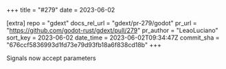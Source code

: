 +++
title = "#279"
date = 2023-06-02

[extra]
repo = "gdext"
docs_rel_url = "gdext/pr-279/godot"
pr_url = "https://github.com/godot-rust/gdext/pull/279"
pr_author = "LeaoLuciano"
sort_key = 2023-06-02
date_time = 2023-06-02T09:34:47Z
commit_sha = "676ccf5836993d1fd73e79d93fb18a6f838cd18b"
+++

Signals now accept parameters
